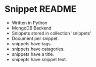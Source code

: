 # Snippet README

* Written in Python
* MongoDB Backend
* Snippets stored in collection 'snippets'
* Document per snippet.
* snippets have tags.
* snippets have catagories.
* snippets have a title.
* snipepts have snippet text.
